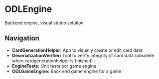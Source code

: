 # ODLEngine
Backend engine, visual studio solution

## Navigation
- **CardGenerationHelper:** App to visually create or edit card data
- **DeserializationVerifier:** Tool to verify integrity of card data (obsolete when cardgenerationhelper is finished)
- **EngineTests:** Unit tests bor game engine
- **ODLGameEngine:** Back end game engine for a game